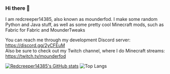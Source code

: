 ### Hi there 👋
I am redcreeper14385, also known as mounderfod.
I make some random Python and Java stuff, as well as some pretty cool Minecraft mods, such as Fabric for Fabric and MounderTweaks

You can reach me through my development Discord server: https://discord.gg/2yCFEuM <br>
Also be sure to check out my Twitch channel, where I do Minecraft streams: https://twitch.tv/mounderfod

[![Redcreeper14385's GitHub stats](https://github-readme-stats.vercel.app/api?username=redcreeper14385)](https://github.com/anuraghazra/github-readme-stats)
![Top Langs](https://github-readme-stats.vercel.app/api/top-langs/?username=redcreeper14385&layout=compact)

